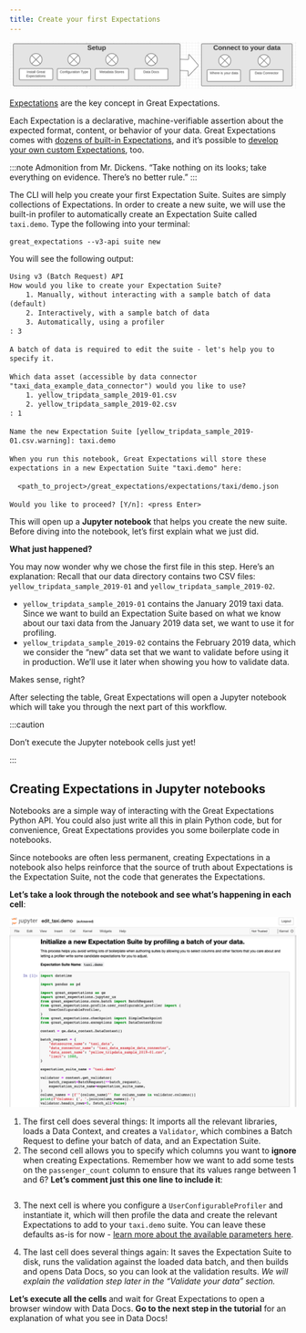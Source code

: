 ```yaml
---
title: Create your first Expectations
---
```

![minimap](../../images/minimap.png)

[Expectations](/docs/reference/expectations/expectations) are the key concept in Great Expectations.

Each Expectation is a declarative, machine-verifiable assertion about the expected format, content, or behavior of your data. Great Expectations comes with [dozens of built-in Expectations](/docs/reference/glossary-of-expectations), and it’s possible to [develop your own custom Expectations](/docs/guides/expectations/creating_custom_expectations/how-to-create-custom-expectations), too.

:::note Admonition from Mr. Dickens.
  “Take nothing on its looks; take everything on evidence. There’s no better rule.”
:::

The CLI will help you create your first Expectation Suite. Suites are simply collections of Expectations. In order to create a new suite, we will use the built-in profiler to automatically create an Expectation Suite called `taxi.demo`. Type the following into your terminal:

```console
great_expectations --v3-api suite new
```

You will see the following output:

```console
Using v3 (Batch Request) API
How would you like to create your Expectation Suite?
    1. Manually, without interacting with a sample batch of data (default)
    2. Interactively, with a sample batch of data
    3. Automatically, using a profiler
: 3

A batch of data is required to edit the suite - let's help you to specify it.

Which data asset (accessible by data connector "taxi_data_example_data_connector") would you like to use?
    1. yellow_tripdata_sample_2019-01.csv
    2. yellow_tripdata_sample_2019-02.csv
: 1

Name the new Expectation Suite [yellow_tripdata_sample_2019-01.csv.warning]: taxi.demo

When you run this notebook, Great Expectations will store these expectations in a new Expectation Suite "taxi.demo" here:

  <path_to_project>/great_expectations/expectations/taxi/demo.json

Would you like to proceed? [Y/n]: <press Enter>
```

This will open up a **Jupyter notebook** that helps you create the new suite. Before diving into the notebook, let’s first explain what we just did.

**What just happened?**

You may now wonder why we chose the first file in this step. Here’s an explanation: Recall that our data directory contains two CSV files: `yellow_tripdata_sample_2019-01` and `yellow_tripdata_sample_2019-02`.

  - `yellow_tripdata_sample_2019-01` contains the January 2019 taxi data. Since we want to build an Expectation Suite based on what we know about our taxi data from the January 2019 data set, we want to use it for profiling.
  - `yellow_tripdata_sample_2019-02` contains the February 2019 data, which we consider the “new” data set that we want to validate before using it in production. We’ll use it later when showing you how to validate data.

Makes sense, right?

After selecting the table, Great Expectations will open a Jupyter notebook which will take you through the next part of this workflow.

:::caution

Don’t execute the Jupyter notebook cells just yet!

:::

## Creating Expectations in Jupyter notebooks

Notebooks are a simple way of interacting with the Great Expectations Python API. You could also just write all this in plain Python code, but for convenience, Great Expectations provides you some boilerplate code in notebooks.

Since notebooks are often less permanent, creating Expectations in a notebook also helps reinforce that the source of truth about Expectations is the Expectation Suite, not the code that generates the Expectations.

**Let’s take a look through the notebook and see what’s happening in each cell**:

![edit](../../guides/images/suite_edit_notebook.png)

1. The first cell does several things: It imports all the relevant libraries, loads a Data Context, and creates a `Validator`, which combines a Batch Request to define your batch of data, and an Expectation Suite.
2. The second cell allows you to specify which columns you want to **ignore** when creating Expectations. Remember how we want to add some tests on the `passenger_count` column to ensure that its values range between 1 and 6? **Let’s comment just this one line to include it**:

```python file=../../../tests/integration/docusaurus/tutorials/getting_started/getting_started.py#L55-L60
```

3. The next cell is where you configure a `UserConfigurableProfiler` and instantiate it, which will then profile the data and create the relevant Expectations to add to your `taxi.demo` suite. You can leave these defaults as-is for now - [learn more about the available parameters here](/docs/reference/profilers).

4. The last cell does several things again: It saves the Expectation Suite to disk, runs the validation against the loaded data batch, and then builds and opens Data Docs, so you can look at the validation results. *We will explain the validation step later in the “Validate your data” section.*

**Let’s execute all the cells** and wait for Great Expectations to open a browser window with Data Docs. **Go to the next step in the tutorial** for an explanation of what you see in Data Docs!
